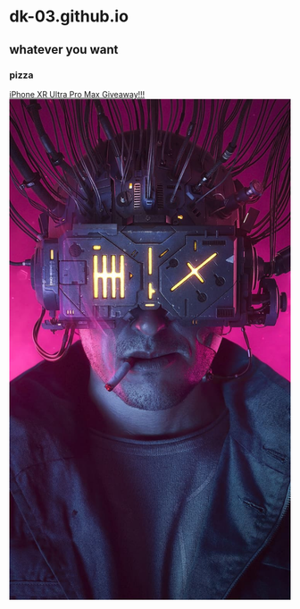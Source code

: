 # dk-03.github.io
## whatever you want
### pizza
[iPhone XR Ultra Pro Max Giveaway!!!](https://youtu.be/dQw4w9WgXcQ)
<img src = "image1.jpg">
